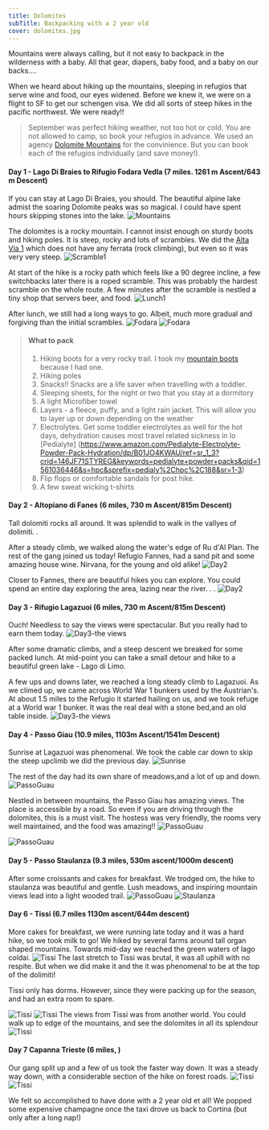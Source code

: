 ```yaml
---
title: Dolomites
subTitle: Backpacking with a 2 year old
cover: dolomites.jpg
---
```

Mountains were always calling, but it not easy to backpack in the wilderness with a baby. All that gear, diapers, baby food, and a baby on our backs....

When we heard about hiking up the mountains, sleeping in refugios that serve wine and food, our eyes widened. Before we knew it, we were on a flight to SF to get our schengen visa. We did all sorts of steep hikes in the pacific northwest. We were ready!!

[//]: # (Find the `theme.js` file.)

> September was perfect hiking weather, not too hot or cold. You are not allowed to camp, so book your refugios in advance. We used an agency [Dolomite Mountains](https://www.dolomitemountains.com/en/home.htm) for the convinience. But you can  book each of the refugios individually (and save money!).

#### Day 1 - Lago Di Braies to Rifugio Fodara Vedla (7 miles. 1261 m Ascent/643 m Descent)
If you can stay at Lago Di Braies, you should. The beautiful alpine lake admist the soaring Dolomite peaks was so magical. I could have spent hours skipping stones into the lake.
![Mountains](./lagodebrais.jpg)

The dolomites is a rocky mountain. I cannot insist enough on sturdy boots and hiking poles. It is steep, rocky and lots of scrambles. We did the [Alta Via 1](http://rifugios.net/alta-via-1.html) which does not have any ferrata (rock climbing), but even so it was very very steep.
![Scramble1](./scrambles-day1.jpg)

At start of the hike is a rocky path which feels like a 90 degree incline, a few switchbacks later there is a roped scramble. This was probably the hardest scramble on the whole route. A few minutes after the scramble is nestled a tiny shop that servers beer, and food. 
![Lunch1](./lunch-day1.jpg)

After lunch, we still had a long ways to go. Albeit, much more gradual and forgiving than the initial scrambles.
![Fodara](./MoosatFodara.jpg)
![Fodara](./Fodara.jpg)

> #### What to pack
> 1. Hiking boots for a very rocky trail. I took my [mountain boots](https://www.rei.com/product/113526/scarpa-charmoz-mountaineering-boots-womens) because I had one.
> 2. Hiking poles
> 3. Snacks!! Snacks are a life saver when travelling with a toddler.
> 4. Sleeping sheets, for the night or two that you stay at a dormitory
> 5. A light Microfiber towel
> 6. Layers - a fleece, puffy, and a light rain jacket. This will allow you to layer up or down depending on the weather
> 7. Electrolytes. Get some toddler electrolytes as well for the hot days, dehydration causes most travel related sickness in lo [Pedialyte] (https://www.amazon.com/Pedialyte-Electrolyte-Powder-Pack-Hydration/dp/B01JO4KWAU/ref=sr_1_3?crid=146JF71STYREG&keywords=pedialyte+powder+packs&qid=1561036446&s=hpc&sprefix=pedialy%2Chpc%2C188&sr=1-3) 
> 8. Flip flops or comfortable sandals for post hike.
> 9. A few sweat wicking t-shirts

#### Day 2 - Altopiano di Fanes (6 miles, 730 m Ascent/815m Descent)
Tall dolomiti rocks all around. It was splendid to walk in the vallyes of dolimiti. .  

After a steady climb, we walked along the water's edge of Ru d'Al Plan. The rest of the gang joined us today! Refugio Fannes, had a sand pit and some amazing house wine. Nirvana, for the young and old alike! 
![Day2](./Day2.jpg)

Closer to Fannes, there are  beautiful hikes you can explore. You could spend an entire day exploring the area, lazing near the river. . . 
![Day2](./Day2-river.jpg)

#### Day 3 - Rifugio Lagazuoi (6 miles, 730 m Ascent/815m Descent)
Ouch! Needless to say the views were spectacular. But you really had to earn them today. 
![Day3-the views](./Day3-theviews.jpg)

After some dramatic climbs, and a steep descent we breaked for some packed lunch. At mid-point you can take a small detour and hike to a beautiful green lake - Lago di Limo. 

A few ups and downs later, we reached a long steady climb to Lagazuoi. As we climed up, we came across World War 1 bunkers used by the Austrian's.
At about 1.5 miles to the Refugio it started  hailing on us, and we took refuge at a World war 1 bunker. It was the real deal with a stone bed,and an old table inside. 
![Day3-the views](./Day3-Lagazoi.jpg)

#### Day 4 - Passo Giau (10.9 miles, 1103m Ascent/1541m Descent)
Sunrise at Lagazuoi was phenomenal. We took the cable car down to skip the steep upclimb we did the previous day. 
![Sunrise](./Lagazoi.jpg)

The rest of the day had its own share of meadows,and a lot of up and down. 
![PassoGuau](./topassoguau.jpg)

Nestled in between mountains, the Passo Giau has amazing views. The place is accessible by a road. So even if you are driving through the dolomites, this is a must visit. The hostess was very friendly, the rooms very well maintained, and the food was amazing!!
![PassoGuau](./passoguau.jpg)

 ![PassoGuau](./passoguau-place.jpg)

 #### Day 5 - Passo Staulanza (9.3 miles, 530m ascent/1000m descent)
 After some croissants and cakes for breakfast. We trodged om, the hike to staulanza was beautiful and gentle. Lush meadows, and inspiring mountain views lead into a light wooded trail. 
 ![PassoGuau](./vyomsitting.jpg)
 ![Staulanza](./sataulanza.jpg)


 #### Day 6 - Tissi (6.7 miles 1130m ascent/644m descent)
 More cakes for breakfast, we were running late today and it was a hard hike, so we took milk to go! We hiked by several farms around tall organ shaped mountains. Towards mid-day we reached the green waters of lago coldai. 
 ![Tissi](./totissi-coldai.jpg)
 The last stretch to Tissi was brutal, it was all uphill with no respite. But when we did make it and the it was phenomenal to be at the top of the dolimiti! 
 
 Tissi only has dorms. However, since they were packing up for the season, and had an extra room to spare.

 ![Tissi](./TheLastStretchTissi.jpg)
 ![Tissi](./TissiViews.jpg)
 The views from Tissi was from another world. You could walk up to edge of the mountains, and see the dolomites in all its splendour
 ![Tissi](./Tissi.jpg)

 #### Day 7 Capanna Trieste (6 miles, )
 Our gang split up and a few of us took the faster way down. It was a steady way down, with a considerable section of the hike on forest roads.
![Tissi](./lastday.jpg)
![Tissi](./LastDayHike.jpg)

We felt so accomplished to have done with a 2 year old et all! We popped some expensive champagne once the taxi drove us back to Cortina (but only after a long nap!)